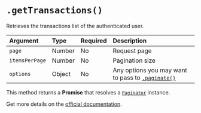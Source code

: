 # `.getTransactions()`

Retrieves the transactions list of the authenticated user.

| Argument       | Type   | Required | Description                                                        |
|:---------------|:-------|:---------|:-------------------------------------------------------------------|
| `page`         | Number | No       | Request page                                                       |
| `itemsPerPage` | Number | No       | Pagination size                                                    |
| `options`      | Object | No       | Any options you may want to pass to [`.paginate()`](/sdk#paginate) |

This method returns a **Promise** that resolves a [`Paginator`](/paginator) instance.

Get more details on the [official documentation](https://uphold.com/en/developer/api/documentation/#list-user-transactions).
